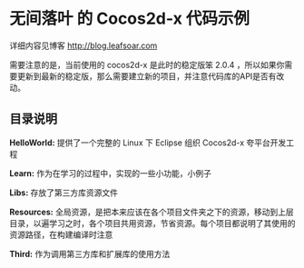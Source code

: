 # 无间落叶 的 Cocos2d-x 代码示例

详细内容见博客 <http://blog.leafsoar.com>

需要注意的是，当前使用的 cocos2d-x 是此时的稳定版笨 2.0.4 ，所以如果你需要更新到最新的稳定版，那么需要建立新的项目，并注意代码库的API是否有改动。

## 目录说明

**HelloWorld:** 提供了一个完整的 Linux 下 Eclipse 组织 Cocos2d-x 夸平台开发工程

**Learn:** 作为在学习的过程中，实现的一些小功能，小例子

**Libs:** 存放了第三方库资源文件

**Resources:** 全局资源，是把本来应该在各个项目文件夹之下的资源，移动到上层目录，以遍学习之时，各个项目共用资源，节省资源。每个项目都说明了其使用的资源路径，在构建编译时注意

**Third:** 作为调用第三方库和扩展库的使用方法

